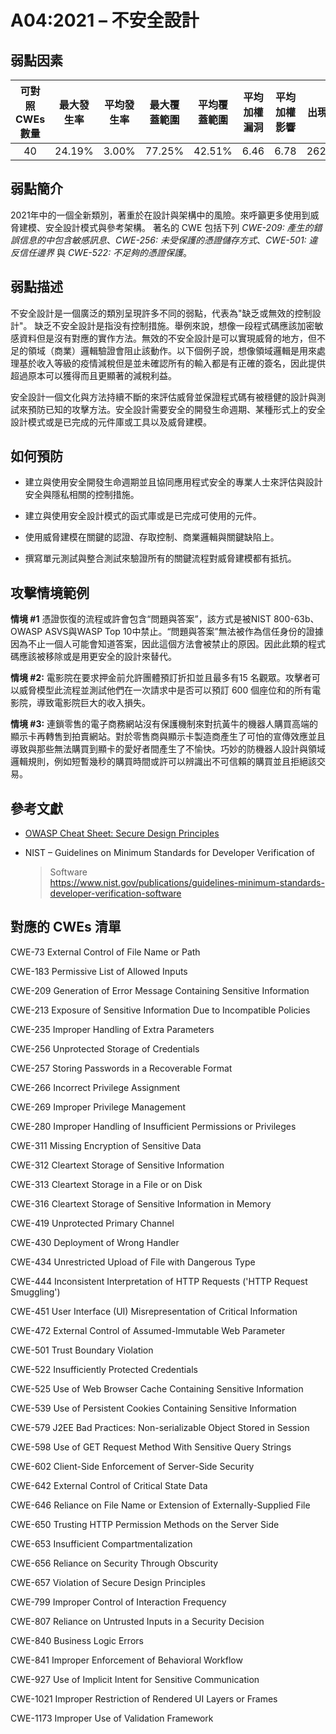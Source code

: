 # A04:2021 – 不安全設計

## 弱點因素

| 可對照 CWEs 數量 | 最大發生率 | 平均發生率 | 最大覆蓋範圍 | 平均覆蓋範圍 | 平均加權漏洞 | 平均加權影響 | 出現次數 | 所有相關 CVEs 數量 |
|:-------------:|:--------------------:|:--------------------:|:--------------:|:--------------:|:----------------------:|:---------------------:|:-------------------:|:------------:|
| 40          | 24.19%             | 3.00%              | 77.25%       | 42.51%       | 6.46                 | 6.78                | 262,407           | 2,691      |

## 弱點簡介

2021年中的一個全新類別，著重於在設計與架構中的風險。來呼籲更多使用到威脅建模、安全設計模式與參考架構。
著名的 CWE 包括下列 *CWE-209: 產生的錯誤信息的中包含敏感訊息*、*CWE-256: 未受保護的憑證儲存方式*、*CWE-501: 違反信任邊界* 與 *CWE-522: 不足夠的憑證保護*。


## 弱點描述 

不安全設計是一個廣泛的類別呈現許多不同的弱點，代表為"缺乏或無效的控制設計"。 缺乏不安全設計是指没有控制措施。舉例來說，想像一段程式碼應該加密敏感資料但是沒有對應的實作方法。無效的不安全設計是可以實現威脅的地方，但不足的領域（商業）邏輯驗證會阻止該動作。以下個例子說，想像領域邏輯是用來處理基於收入等級的疫情減稅但是並未確認所有的輸入都是有正確的簽名，因此提供超過原本可以獲得而且更顯著的減稅利益。

安全設計一個文化與方法持續不斷的來評估威脅並保證程式碼有被穩健的設計與測試來預防已知的攻擊方法。安全設計需要安全的開發生命週期、某種形式上的安全設計模式或是已完成的元件庫或工具以及威脅建模。

## 如何預防

-   建立與使用安全開發生命週期並且協同應用程式安全的專業人士來評估與設計安全與隱私相關的控制措施。

-   建立與使用安全設計模式的函式庫或是已完成可使用的元件。    

-   使用威脅建模在關鍵的認證、存取控制、商業邏輯與關鍵缺陷上。

-   撰寫單元測試與整合測試來驗證所有的關鍵流程對威脅建模都有抵抗。

## 攻擊情境範例

**情境 #1** 憑證恢復的流程或許會包含“問題與答案”，該方式是被NIST 800-63b、OWASP ASVS與WASP Top 10中禁止。“問題與答案”無法被作為信任身份的證據因為不止一個人可能會知道答案，因此這個方法會被禁止的原因。因此此類的程式碼應該被移除或是用更安全的設計來替代。

**情境 #2:** 電影院在要求押金前允許團體預訂折扣並且最多有15 名觀眾。攻擊者可以威脅模型此流程並測試他們在一次請求中是否可以預訂 600 個座位和的所有電影院，導致電影院巨大的收入損失。

**情境  #3:** 連鎖零售的電子商務網站沒有保護機制來對抗黃牛的機器人購買高端的顯示卡再轉售到拍賣網站。對於零售商與顯示卡製造商產生了可怕的宣傳效應並且導致與那些無法購買到顯卡的愛好者間產生了不愉快。巧妙的防機器人設計與領域邏輯規則，例如短暫幾秒的購買時間或許可以辨識出不可信賴的購買並且拒絕該交易。

## 參考文獻

-   [OWASP Cheat Sheet: Secure Design Principles](https://cheatsheetseries.owasp.org/cheatsheets/Secure_Product_Design_Cheat_sheet.html)

-   NIST – Guidelines on Minimum Standards for Developer Verification of
    > Software  
    > https://www.nist.gov/publications/guidelines-minimum-standards-developer-verification-software

## 對應的 CWEs 清單

CWE-73 External Control of File Name or Path

CWE-183 Permissive List of Allowed Inputs

CWE-209 Generation of Error Message Containing Sensitive Information

CWE-213 Exposure of Sensitive Information Due to Incompatible Policies

CWE-235 Improper Handling of Extra Parameters

CWE-256 Unprotected Storage of Credentials

CWE-257 Storing Passwords in a Recoverable Format

CWE-266 Incorrect Privilege Assignment

CWE-269 Improper Privilege Management

CWE-280 Improper Handling of Insufficient Permissions or Privileges

CWE-311 Missing Encryption of Sensitive Data

CWE-312 Cleartext Storage of Sensitive Information

CWE-313 Cleartext Storage in a File or on Disk

CWE-316 Cleartext Storage of Sensitive Information in Memory

CWE-419 Unprotected Primary Channel

CWE-430 Deployment of Wrong Handler

CWE-434 Unrestricted Upload of File with Dangerous Type

CWE-444 Inconsistent Interpretation of HTTP Requests ('HTTP Request
Smuggling')

CWE-451 User Interface (UI) Misrepresentation of Critical Information

CWE-472 External Control of Assumed-Immutable Web Parameter

CWE-501 Trust Boundary Violation

CWE-522 Insufficiently Protected Credentials

CWE-525 Use of Web Browser Cache Containing Sensitive Information

CWE-539 Use of Persistent Cookies Containing Sensitive Information

CWE-579 J2EE Bad Practices: Non-serializable Object Stored in Session

CWE-598 Use of GET Request Method With Sensitive Query Strings

CWE-602 Client-Side Enforcement of Server-Side Security

CWE-642 External Control of Critical State Data

CWE-646 Reliance on File Name or Extension of Externally-Supplied File

CWE-650 Trusting HTTP Permission Methods on the Server Side

CWE-653 Insufficient Compartmentalization

CWE-656 Reliance on Security Through Obscurity

CWE-657 Violation of Secure Design Principles

CWE-799 Improper Control of Interaction Frequency

CWE-807 Reliance on Untrusted Inputs in a Security Decision

CWE-840 Business Logic Errors

CWE-841 Improper Enforcement of Behavioral Workflow

CWE-927 Use of Implicit Intent for Sensitive Communication

CWE-1021 Improper Restriction of Rendered UI Layers or Frames

CWE-1173 Improper Use of Validation Framework
